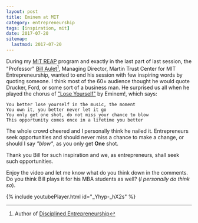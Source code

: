 ```yaml
---
layout: post
title: Eminem at MIT
category: entrepreneurship
tags: [inspiration, mit]
date: 2017-07-20
sitemap:
  lastmod: 2017-07-20
---
```


During my [MIT REAP](http://reap.mit.edu/) program and exactly in the last part of last session, the "Professor" [Bill Aulet](http://mitsloan.mit.edu/faculty-and-research/faculty-directory/detail/?id=9118)[^1], Managing Director, Martin Trust Center for MIT Entrepreneurship, wanted to end his session with few inspiring words by quoting someone. I think most of the 60± audience thought he would quote Drucker, Ford, or some sort of a business man. He surprised us all when he played the chorus of ["Lose Yourself"](https://en.wikipedia.org/wiki/Lose_Yourself) by Eminem!, which says:

```
You better lose yourself in the music, the moment
You own it, you better never let it go
You only get one shot, do not miss your chance to blow
This opportunity comes once in a lifetime you better
```

The whole crowd cheered and I personally think he nailed it. Entrepreneurs seek opportunities and should never miss a chance to make a change, or should I say *"blow"*, as you only get **One** shot.

Thank you Bill for such inspiration and we, as entrepreneurs, shall seek such opportunities.

Enjoy the video and let me know what do you think down in the comments. Do you think Bill plays it for his MBA students as well? (*I personally do think so*).

{% include youtubePlayer.html id="_Yhyp-_hX2s" %}


[^1]: Author of [Disciplined Entrepreneurship](http://disciplinedentrepreneurship.com/)